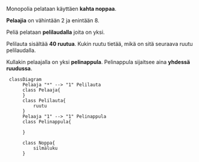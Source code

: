 
Monopolia pelataan käyttäen **kahta noppaa**. 

**Pelaajia** on vähintään 2 ja enintään 8. 

Peliä pelataan **pelilaudalla** joita on yksi. 

Pelilauta sisältää **40 ruutua**. Kukin ruutu tietää, mikä on sitä seuraava ruutu pelilaudalla. 

Kullakin pelaajalla on yksi **pelinappula**. Pelinappula sijaitsee aina **yhdessä ruudussa**.

```mermaid
 classDiagram
      Pelaaja "*" --> "1" Pelilauta
      class Pelaaja{
      }
      class Pelilauta{
          ruutu
      }
      Pelaaja "1" --> "1" Pelinappula
      class Pelinappula{

      }
      
      class Noppa{
          silmäluku
      }

```

